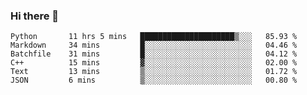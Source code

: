 ### Hi there 👋

<!--START_SECTION:waka-->

```text
Python       11 hrs 5 mins   █████████████████████▒░░░   85.93 %
Markdown     34 mins         █░░░░░░░░░░░░░░░░░░░░░░░░   04.46 %
Batchfile    31 mins         █░░░░░░░░░░░░░░░░░░░░░░░░   04.12 %
C++          15 mins         ▓░░░░░░░░░░░░░░░░░░░░░░░░   02.00 %
Text         13 mins         ▒░░░░░░░░░░░░░░░░░░░░░░░░   01.72 %
JSON         6 mins          ▒░░░░░░░░░░░░░░░░░░░░░░░░   00.80 %
```

<!--END_SECTION:waka-->
